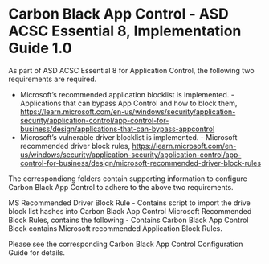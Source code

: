 # Carbon Black App Control - ASD ACSC Essential 8, Implementation Guide 1.0

As part of ASD ACSC Essential 8 for Application Control, the following two requirements are required. 

- Microsoft’s recommended application blocklist is implemented. - Applications that can bypass App Control and how to block them,  https://learn.microsoft.com/en-us/windows/security/application-security/application-control/app-control-for-business/design/applications-that-can-bypass-appcontrol
- Microsoft’s vulnerable driver blocklist is implemented. - Microsoft recommended driver block rules, https://learn.microsoft.com/en-us/windows/security/application-security/application-control/app-control-for-business/design/microsoft-recommended-driver-block-rules

The correspondiong folders contain supporting information to configure Carbon Black App Control to adhere to the above two requirements. 

MS Recommended Driver Block Rule - Contains script to import the drive block list hashes into Carbon Black App Control
Microsoft Recommended Block Rules, contains the following - Contains Carbon Black App Control Block contains Microsoft recommended Application Block Rules. 

Please see the corresponding Carbon Black App Control Configuration Guide for details. 
